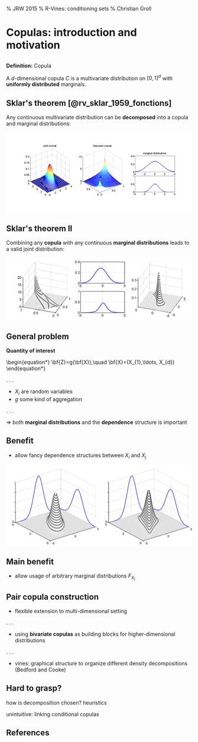 % JRW 2015
%		R-Vines: conditioning sets
% Christian Groll


# Copulas: introduction and motivation

## 

**Definition:** Copula

A $d$-dimensional copula $C$ is a multivariate distribution on
$[0,1]^{d}$ with **uniformly distributed** marginals.

## Sklar's theorem [@rv_sklar_1959_fonctions]

Any continuous multivariate distribution can be **decomposed** into a
copula and marginal distributions:

![](../pics/22sklar_decomp_dens2.png)

## Sklar's theorem II

Combining any **copula** with any continuous **marginal
distributions** leads to a valid joint distribution:

![](../pics/creatingNewDistr.png)

## General problem

**Quantity of interest**

\begin{equation*}
\bf{Z}=g(\bf{X}),\quad \bf{X}=(X_{1},\ldots, X_{d})
\end{equation*}

. . .

- $X_{i}$ are random variables
- *g* some kind of aggregation

. . .

$\Rightarrow$ both **marginal distributions** and the **dependence**
structure is important


## Benefit

- allow fancy dependence structures between $X_{i}$ and $X_{j}$

![](../pics/equal_margins_diff_dep.png)

## Main benefit

- allow usage of arbitrary marginal distributions $F_{X_{i}}$

## Pair copula construction

- flexible extension to multi-dimensional setting

. . .

- using **bivariate copulas** as building blocks for
  higher-dimensional distributions

. . .

- vines: graphical structure to organize different density
  decompositions (Bedford and Cooke)


## Hard to grasp?
how is decomposition chosen? heuristics

unintuitive: linking conditional copulas

## References
